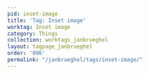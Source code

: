 ```yaml
---
pid: inset-image
title: 'Tag: Inset image'
worktag: Inset image
category: Things
collection: worktags_janbrueghel
layout: tagpage_janbrueghel
order: '096'
permalink: "/janbrueghel/tags/inset-image/"
---
```

